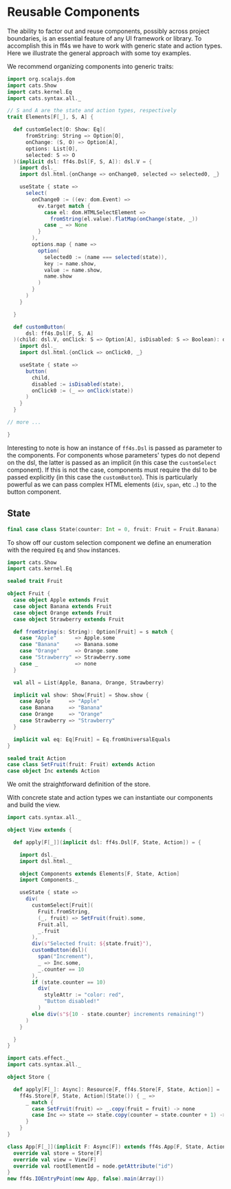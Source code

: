# Reusable Components

The ability to factor out and reuse components, possibly across project boundaries, is an essential feature of any UI framework or library. To accomplish this in ff4s we have to work with generic state and action types. Here we illustrate the general approach with some toy examples.

We recommend organizing components into generic traits:

```scala mdoc:js:shared
import org.scalajs.dom
import cats.Show
import cats.kernel.Eq
import cats.syntax.all._

// S and A are the state and action types, respectively
trait Elements[F[_], S, A] {

  def customSelect[O: Show: Eq](
      fromString: String => Option[O],
      onChange: (S, O) => Option[A],
      options: List[O],
      selected: S => O
  )(implicit dsl: ff4s.Dsl[F, S, A]): dsl.V = {
    import dsl._
    import dsl.html.{onChange => onChange0, selected => selected0, _}

    useState { state =>
      select(
        onChange0 := ((ev: dom.Event) =>
          ev.target match {
            case el: dom.HTMLSelectElement =>
              fromString(el.value).flatMap(onChange(state, _))
            case _ => None
          }
        ),
        options.map { name =>
          option(
            selected0 := (name === selected(state)),
            key := name.show,
            value := name.show,
            name.show
          )
        }
      )
    }

  }

  def customButton(
      dsl: ff4s.Dsl[F, S, A]
  )(child: dsl.V, onClick: S => Option[A], isDisabled: S => Boolean): dsl.V = {
    import dsl._
    import dsl.html.{onClick => onClick0, _}

    useState { state =>
      button(
        child,
        disabled := isDisabled(state),
        onClick0 := (_ => onClick(state))
      )
    }
  }

// more ...

}
```

Interesting to note is how an instance of `ff4s.Dsl` is passed as parameter to the components.
For components whose parameters' types do not depend on the dsl, the latter is passed as an implicit (in this case the `customSelect` component).
If this is not the case, components must require the dsl to be passed explicitly (in this case the `customButton`).
This is particularly powerful as we can pass complex HTML elements (`div`, `span`, etc ..) to the button component.

## State

```scala mdoc:js:shared
final case class State(counter: Int = 0, fruit: Fruit = Fruit.Banana)
```

To show off our custom selection component we define an enumeration with the required `Eq` and `Show` instances.

```scala mdoc:js:shared
import cats.Show
import cats.kernel.Eq

sealed trait Fruit

object Fruit {
  case object Apple extends Fruit
  case object Banana extends Fruit
  case object Orange extends Fruit
  case object Strawberry extends Fruit

  def fromString(s: String): Option[Fruit] = s match {
    case "Apple"      => Apple.some
    case "Banana"     => Banana.some
    case "Orange"     => Orange.some
    case "Strawberry" => Strawberry.some
    case _            => none
  }

  val all = List(Apple, Banana, Orange, Strawberry)

  implicit val show: Show[Fruit] = Show.show {
    case Apple      => "Apple"
    case Banana     => "Banana"
    case Orange     => "Orange"
    case Strawberry => "Strawberry"
  }

  implicit val eq: Eq[Fruit] = Eq.fromUniversalEquals
}
```

```scala mdoc:js:shared
sealed trait Action
case class SetFruit(fruit: Fruit) extends Action
case object Inc extends Action
```

We omit the straightforward definition of the store.

With concrete state and action types we can instantiate our components and build the view.

```scala mdoc:js:shared
import cats.syntax.all._

object View extends {

  def apply[F[_]](implicit dsl: ff4s.Dsl[F, State, Action]) = {

    import dsl._
    import dsl.html._

    object Components extends Elements[F, State, Action]
    import Components._

    useState { state =>
      div(
        customSelect[Fruit](
          Fruit.fromString,
          (_, fruit) => SetFruit(fruit).some,
          Fruit.all,
          _.fruit
        ),
        div(s"Selected fruit: ${state.fruit}"),
        customButton(dsl)(
          span("Increment"),
          _ => Inc.some,
          _.counter == 10
        ),
        if (state.counter == 10)
          div(
            styleAttr := "color: red",
            "Button disabled!"
          )
        else div(s"${10 - state.counter} increments remaining!")
      )
    }

  }
}
```

```scala mdoc:js:invisible
import cats.effect._
import cats.syntax.all._

object Store {

  def apply[F[_]: Async]: Resource[F, ff4s.Store[F, State, Action]] =
    ff4s.Store[F, State, Action](State()) { _ =>
      _ match {
        case SetFruit(fruit) => _.copy(fruit = fruit) -> none
        case Inc => state => state.copy(counter = state.counter + 1) -> none
      }
    }
}

class App[F[_]](implicit F: Async[F]) extends ff4s.App[F, State, Action] {
  override val store = Store[F]
  override val view = View[F]
  override val rootElementId = node.getAttribute("id")
}
new ff4s.IOEntryPoint(new App, false).main(Array())
```

